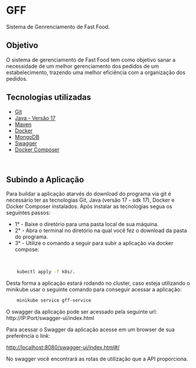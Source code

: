 # **GFF**

Sistema de Genrenciamento de Fast Food.


## **Objetivo**
O sistema de gerenciamento de Fast Food tem como objetivo sanar a necessidade de um melhor gerenciamento dos pedidos de um estabelecimento, trazendo uma melhor eficiência com a organização dos pedidos.


## **Tecnologias utilizadas**
- [Git](https://git-scm.com/downloads)
- [Java - Versão 17](https://www.oracle.com/java/)
- [Maven](https://maven.apache.org/)
- [Docker](https://docs.docker.com/)
- [MongoDB](https://www.mongodb.com/)
- [Swagger](https://swagger.io/docs/specification/about/)
- [Docker Composer](https://docs.docker.com/compose/install/)

<br>

## **Subindo a Aplicação**

Para buildar a aplicação atarvés do download do programa via git é necessário ter as tecnologias Git, Java (versão 17 - sdk 17), Docker e Docker Composer instalados.
Após instalar as tecnologias segua os seguintes passos:
<br>
- 1° - Baixe o diretório para uma pasta local de sua máquina.
- 2° - Abra o terminal no diretório na qual você fez o download da pasta do programa.
- 3° - Utilize o comando a seguir para subir a aplicação via docker compose:
<br>

```bash
    kubectl apply -f k8s/.
```
Desta forma a aplicação estará rodando no cluster, caso esteja utilizando o minikube usar o seguinte comando para conseguir acessar a aplicação:

```bash
    minikube service gff-service
```

O swagger da aplicação pode ser acessado pela seguinte url: http://IP:Port/swagger-ui/index.html

Para acessar o Swagger da aplicação acesse em um browser de sua preferência o link:
<br>

[http://localhost:8080/swagger-ui/index.html#/](http://localhost:8080/swagger-ui/index.html#/)

No swagger você encontrará as rotas de utilização que a API proporciona.
